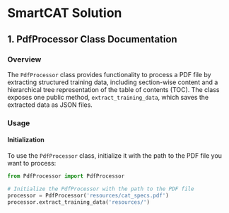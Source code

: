 # SmartCAT Solution
## 1. PdfProcessor Class Documentation

### Overview
The `PdfProcessor` class provides functionality to process a PDF file by extracting structured training data, including section-wise content and a hierarchical tree representation of the table of contents (TOC). The class exposes one public method, `extract_training_data`, which saves the extracted data as JSON files.

### Usage

#### Initialization
To use the `PdfProcessor` class, initialize it with the path to the PDF file you want to process:

```python
from PdfProcessor import PdfProcessor

# Initialize the PdfProcessor with the path to the PDF file
processor = PdfProcessor('resources/cat_specs.pdf')
processor.extract_training_data('resources/')

